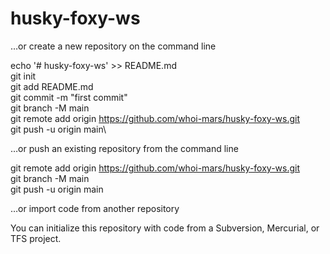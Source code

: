 # husky-foxy-ws
…or create a new repository on the command line

echo '# husky-foxy-ws' >> README.md\
git init\
git add README.md\
git commit -m "first commit"\
git branch -M main\
git remote add origin https://github.com/whoi-mars/husky-foxy-ws.git  
git push -u origin main\

…or push an existing repository from the command line

git remote add origin https://github.com/whoi-mars/husky-foxy-ws.git  
git branch -M main\
git push -u origin main

…or import code from another repository

You can initialize this repository with code from a Subversion, Mercurial, or TFS project.
